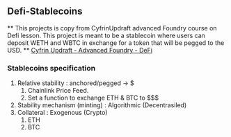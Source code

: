 ## Defi-Stablecoins

** This projects is copy from CyfrinUpdraft advanced Foundry course on Defi lesson. This project is meant to be a stablecoin where users can deposit WETH and WBTC in exchange for a token that will be pegged to the USD. **
[Cyfrin Updraft - Advanced Foundry - DeFi](https://updraft.cyfrin.io/courses/advanced-foundry/develop-defi-protocol/defi-introduction)

### Stablecoins specification
1. Relative stability : anchored/pegged -> $
   1. Chainlink Price Feed.
   2. Set a function to exchange ETH & BTC to $$$
2. Stability mechanism (minting)  : Algorithmic (Decentrasiled)
3. Collateral : Exogenous (Crypto)
   1. ETH
   2. BTC



